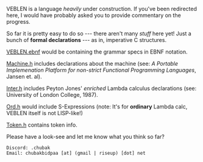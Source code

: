VEBLEN is a language *heavily* under construction. If you've been redirected here, I would have probably asked you to provide commentary on the progress.

So far it is pretty easy to do so --- there aren't many *stuff* here yet! Just a bunch of **formal declarations** --- as in, imperative C structures.

[VEBLEN.ebnf](VEBLEN.ebnf) would be containing the grammar specs in EBNF notation. 

[Machine.h](Machine.h) includes declarations about the machine (see: *A Portable Implemenation Platform for non-strict Functional Programming Languages*, Jansen et. al).

[Inter.h](Inter.h) includes Peyton Jones' *enriched* Lambda calculus declarations (see: University of London College, 1987).

[Ord.h](Ord.h) would include S-Expressions (note: It's for **ordinary** Lambda calc, VEBLEN itself is not LISP-like!)

[Token.h](Token.h) contains token info.


Please have a look-see and let me know what you think so far?

```
Discord: .chubak
Email: chubakbidpaa [at] (gmail | riseup) [dot] net
```
